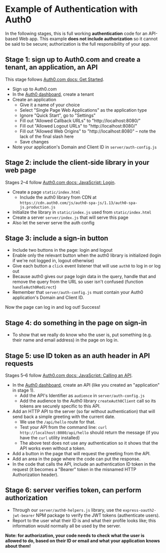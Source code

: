 # Example of Authentication with Auth0

In the following stages, this is full working **authentication** code for an API-based Web app. This example **does not include authorization** so it cannot be said to be secure; authorization is the full responsibility of your app.

## Stage 1: sign up to Auth0.com and create a tenant, an application, an API

This stage follows [Auth0.com docs: Get Started](https://auth0.com/docs/get-started).

* Sign up to Auth0.com
* In the [Auth0 dashboard](https://manage.auth0.com/dashboard), create a tenant
* Create an application
  * Give it a name of your choice
  * Select "Single Page Web Applications" as the application type
  * Ignore "Quick Start", go to "Settings"
  * Fill out "Allowed Callback URLs" to "http://localhost:8080/"
  * Fill out "Allowed Logout URLs" to "http://localhost:8080/"
  * Fill out "Allowed Web Origins" to "http://localhost:8080" – note the lack of the final slash here
  * Save changes
* Note your application's Domain and Client ID in `server/auth-config.js`

## Stage 2: include the client-side library in your web page

Stages 2–4 follow [Auth0.com docs: JavaScript: Login](https://auth0.com/docs/quickstart/spa/vanillajs).

* Create a page `static/index.html`
  * Include the auth0 library from CDN at `https://cdn.auth0.com/js/auth0-spa-js/1.13/auth0-spa-js.production.js`
* Initialize the library in `static/index.js` used from `static/index.html`
* Create a server `server/index.js` that will serve this page
* Also let the server serve the auth config

## Stage 3: include a sign-in button

* Include two buttons in the page: login and logout
* Enable only the relevant button when the auth0 library is initialized (login if we're not logged in, logout otherwise)
* Give each button a `click` event listener that will use `auth0` to log in or log out
* Because auth0 gives our page login data in the query, handle that and remove the query from the URL so user isn't confused (function `handleAuth0Redirect`)
* Remember that `server/auth-config.js` must contain your Auth0 application's Domain and Client ID.

Now the page can log in and log out! Success!

## Stage 4: do something in the page on sign-in

* To show that we really do know who the user is, put something (e.g. their name and email address) in the page on log in.

## Stage 5: use ID token as an auth header in API requests

Stages 5–6 follow [Auth0.com docs: JavaScript: Calling an API](https://auth0.com/docs/quickstart/spa/vanillajs/02-calling-an-api).

* In the [Auth0 dashboard](https://manage.auth0.com/dashboard), create an API (like you created an "application" in stage 1).
  * Add the API's Identifier as `audience` in `server/auth-config.js`
  * Add the audience to the Auth0 library `createAuth0Client` call so its tokens are securely specific to this API.
* Add an HTTP API to the server (so far without authentication) that will send back a simple greeting with the current date.
  * We use the `/api/hello` route for that.
  * Test your API from the command line: `curl http://localhost:8080/api/hello` should return the message (if you have the `curl` utility installed)
  * The above test does not use any authentication so it shows that the API works even without a token.
* Add a button in the page that will request the greeting from the API.
* Add an area in the page where the code can put the response.
* In the code that calls the API, include an authentication ID token in the request (it becomes a "Bearer" token in the misnamed HTTP Authorization header).

## Stage 6: server verifies token, can perform authorization

* Through our `server/auth0-helpers.js` library, use the `express-oauth2-jwt-bearer` NPM package to verify the JWT tokens (authenticate users).
* Report to the user what their ID is and what their profile looks like; this information would normally all be used by the server.

**Note: for authorization, your code needs to check what the user is allowed to do, based on their ID or email and what your application knows about them!**
